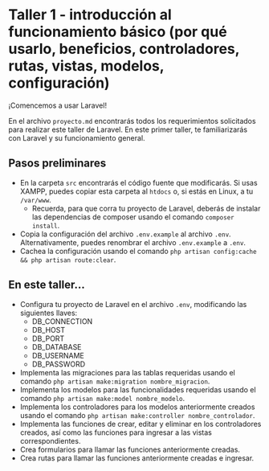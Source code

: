 # Taller 1 - introducción al funcionamiento básico (por qué usarlo, beneficios, controladores, rutas, vistas, modelos, configuración)

¡Comencemos a usar Laravel!

En el archivo `proyecto.md` encontrarás todos los requerimientos solicitados para realizar este taller de Laravel. En este primer taller, te familiarizarás con Laravel y su funcionamiento general.

## Pasos preliminares

* En la carpeta `src` encontrarás el código fuente que modificarás. Si usas XAMPP, puedes copiar esta carpeta al `htdocs` o, si estás en Linux, a tu `/var/www`. 
    * Recuerda, para que corra tu proyecto de Laravel, deberás de instalar las dependencias de composer usando el comando `composer install`.
* Copia la configuración del archivo `.env.example` al archivo `.env`. Alternativamente, puedes renombrar el archivo `.env.example` a `.env`.
* Cachea la configuración usando el comando `php artisan config:cache && php artisan route:clear`.

## En este taller...
* Configura tu proyecto de Laravel en el archivo `.env`, modificando las siguientes llaves:
    * DB_CONNECTION
    * DB_HOST
    * DB_PORT
    * DB_DATABASE
    * DB_USERNAME
    * DB_PASSWORD
* Implementa las migraciones para las tablas requeridas usando el comando `php artisan make:migration nombre_migracion`.
* Implementa los modelos para las funcionalidades requeridas usando el comando `php artisan make:model nombre_modelo`.
* Implementa los controladores para los modelos anteriormente creados usando el comando `php artisan make:controller nombre_controlador`.
* Implementa las funciones de crear, editar y eliminar en los controladores creados, así como las funciones para ingresar a las vistas correspondientes.
* Crea formularios para llamar las funciones anteriormente creadas.
* Crea rutas para llamar las funciones anteriormente creadas e ingresar.